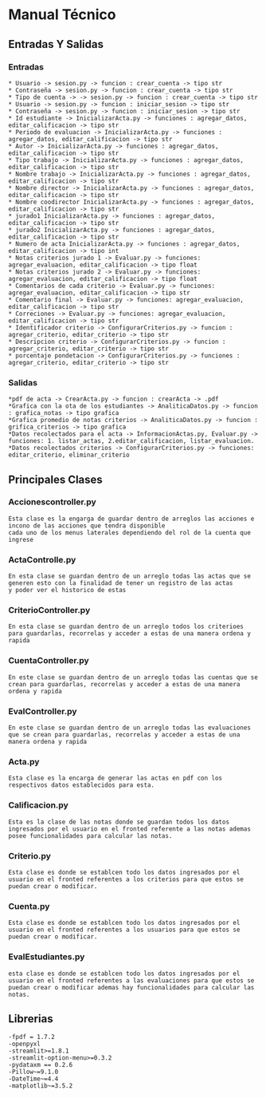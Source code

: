 # Manual Técnico

## Entradas Y Salidas
### Entradas
	* Usuario -> sesion.py -> funcion : crear_cuenta -> tipo str
	* Contraseña -> sesion.py -> funcion : crear_cuenta -> tipo str
	* Tipo de cuenta -> -> sesion.py -> funcion : crear_cuenta -> tipo str
	* Usuario -> sesion.py -> funcion : iniciar_sesion -> tipo str
	* Contraseña -> sesion.py -> funcion : iniciar_sesion -> tipo str
	* Id estudiante -> InicializarActa.py -> funciones : agregar_datos, editar_calificacion -> tipo str
	* Periodo de evaluacion -> InicializarActa.py -> funciones : agregar_datos, editar_calificacion -> tipo str
	* Autor -> InicializarActa.py -> funciones : agregar_datos, editar_calificacion -> tipo str
	* Tipo trabajo -> InicializarActa.py -> funciones : agregar_datos, editar_calificacion -> tipo str
	* Nombre trabajo -> InicializarActa.py -> funciones : agregar_datos, editar_calificacion -> tipo str
	* Nombre director -> InicializarActa.py -> funciones : agregar_datos, editar_calificacion -> tipo str
	* Nombre coodirector InicializarActa.py -> funciones : agregar_datos, editar_calificacion -> tipo str
	* jurado1 InicializarActa.py -> funciones : agregar_datos, editar_calificacion -> tipo str
	* jurado2 InicializarActa.py -> funciones : agregar_datos, editar_calificacion -> tipo str
	* Numero de acta InicializarActa.py -> funciones : agregar_datos, editar_calificacion -> tipo int
	* Notas criterios jurado 1 -> Evaluar.py -> funciones: agregar_evaluacion, editar_calificacion -> tipo float
	* Notas criterios jurado 2 -> Evaluar.py -> funciones: agregar_evaluacion, editar_calificacion -> tipo float
	* Comentarios de cada criterio -> Evaluar.py -> funciones: agregar_evaluacion, editar_calificacion -> tipo str
	* Comentario final -> Evaluar.py -> funciones: agregar_evaluacion, editar_calificacion -> tipo str
	* Correciones -> Evaluar.py -> funciones: agregar_evaluacion, editar_calificacion -> tipo str
	* Identificador criterio -> ConfigurarCriterios.py -> funcion :  agregar_criterio, editar_criterio -> tipo str
	* Descripcion criterio -> ConfigurarCriterios.py -> funcion :  agregar_criterio, editar_criterio -> tipo str
	* porcentaje pondetacion -> ConfigurarCriterios.py -> funciones :  agregar_criterio, editar_criterio -> tipo str
### Salidas
	*pdf de acta -> CrearActa.py -> funcion : crearActa -> .pdf
	*Grafica con la ota de los estudiantes -> AnaliticaDatos.py -> funcion : grafica_notas -> tipo grafica
	*Grafica promedio de notas criterios -> AnaliticaDatos.py -> funcion : grifica_criterios -> tipo grafica
	*Datos recolectados para el acta -> InformacionActas.py, Evaluar.py -> funciones: 1. listar_actas, 2.editar_calificacion, listar_evaluacion.
	*Datos recolectados criterios -> ConfigurarCriterios.py -> funciones: editar_criterio, eliminar_criterio 





## Principales Clases

### Accionescontroller.py
	Esta clase es la engarga de guardar dentro de arreglos las acciones e incono de las acciones que tendra disponible
	cada uno de los menus laterales dependiendo del rol de la cuenta que ingrese

### ActaControlle.py 
	En esta clase se guardan dentro de un arreglo todas las actas que se generen esto con la finalidad de tener un registro de las actas
	y poder ver el historico de estas

### CriterioController.py
	En esta clase se guardan dentro de un arreglo todos los criterioes para guardarlas, recorrelas y acceder a estas de una manera ordena y rapida

### CuentaController.py 
	En este clase se guardan dentro de un arreglo todas las cuentas que se crean para guardarlas, recorrelas y acceder a estas de una manera ordena y rapida

### EvalController.py
	En este clase se guardan dentro de un arreglo todas las evaluaciones que se crean para guardarlas, recorrelas y acceder a estas de una manera ordena y rapida

### Acta.py
	Esta clase es la encarga de generar las actas en pdf con los respectivos datos establecidos para esta.

### Calificacion.py
	Esta es la clase de las notas donde se guardan todos los datos ingresados por el usuario en el fronted referente a las notas ademas posee funcionalidades para calcular las notas.

### Criterio.py
	Esta clase es donde se establcen todo los datos ingresados por el usuario en el fronted referentes a los criterios para que estos se puedan crear o modificar.

### Cuenta.py
	Esta clase es donde se establcen todo los datos ingresados por el usuario en el fronted referentes a los usuarios para que estos se puedan crear o modificar.

### EvalEstudiantes.py
	esta clase es donde se establcen todo los datos ingresados por el usuario en el fronted referentes a las evaluaciones para que estos se puedan crear o modificar ademas hay funcionalidades para calcular las notas.

## Librerias
	-fpdf = 1.7.2
	-openpyxl
	-streamlit>=1.8.1
	-streamlit-option-menu>=0.3.2
	-pydataxm == 0.2.6
	-Pillow~=9.1.0
	-DateTime~=4.4
	-matplotlib~=3.5.2



